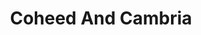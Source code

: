 ---
title: "Coheed And Cambria"
summary: "Coheed and Cambria are an American progressive rock band from Nyack, New York, formed in 1995. The band consists of Claudio Sanchez , Travis Stever , Josh Eppard , and Zach Cooper . The group's music incorporates aspects of progressive rock, pop, heavy metal, and post-hardcore.All of Coheed and Cambria's albums except for 2015's The Color Before the Sun are concept albums based on a science fiction storyline called The Amory Wars, a series written by Claudio Sanchez, which has been transcribed into a series of comic books as well as a full-length novel. The band has released ten studio albums, three live albums, and several special-edition releases. Six of their albums have reached the Billboard Top 10. The band's tenth studio album, Vaxis – Act II: A Window of the Waking Mind, was released on June 24, 2022."
slug: "coheed-and-cambria"
image: "coheed-and-cambria.jpg"
apple_music_artist_url: "None"
wikipedia_url: "https://en.wikipedia.org/wiki/Coheed_and_Cambria"
---